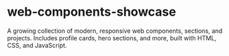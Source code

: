 # web-components-showcase
A growing collection of modern, responsive web components, sections, and projects. Includes profile cards, hero sections, and more, built with HTML, CSS, and JavaScript.
